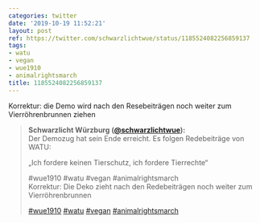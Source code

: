 ```yaml
---
categories: twitter
date: '2019-10-19 11:52:21'
layout: post
ref: https://twitter.com/schwarzlichtwue/status/1185524082256859137
tags:
- watu
- vegan
- wue1910
- animalrightsmarch
title: 1185524082256859137
---
```

Korrektur: die Demo wird nach den Resebeiträgen noch weiter zum Vierröhrenbrunnen ziehen 
> <b>Schwarzlicht Würzburg ([@schwarzlichtwue](https://twitter.com/schwarzlichtwue)):</b>  
>Der Demozug hat sein Ende erreicht. Es folgen Redebeiträge von WATU:  
>  
>  
>  
>„Ich fordere keinen Tierschutz, ich fordere Tierrechte“  
>  
>#wue1910 #watu #vegan #animalrightsmarch    
>Korrektur: Die Deko zieht nach den Redebeiträgen noch weiter zum Vierröhrenbrunnen  
>  
>[#wue1910](/t/wue1910) [#watu](/t/watu) [#vegan](/t/vegan) [#animalrightsmarch](/t/animalrightsmarch)   

